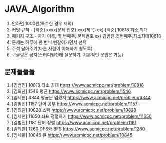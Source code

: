 # JAVA_Algorithm

1. 안하면 1000원(특수한 경우 제외)
2. 커밋 규칙 - [백준] xxxx(문제 번호) xxx(제목) ex) [백준] 10818 최소,최대
3. 패키지 구조 - 자기 이름, 몇 번째주, 문제번호 ex) 김범진.첫번째주.최소최대10818
4. 문제는 하루에 한 번씩 번갈아가면서 선택
5. 주석 달아주기(다른 사람이 이해하기 쉽도록)
6. 구글링은 금지(스터디원한테 질문하기, 기본적인 문법은 가능)

## 문제들들들
1. [김범진] 10818 최소,최대 https://www.acmicpc.net/problem/10818
2. [김의찬] 1546 평균 https://www.acmicpc.net/problem/1546
3. [임세현] 4344 평균은 넘겠지 https://www.acmicpc.net/problem/4344
4. [김범진] 1157 단어 공부 https://www.acmicpc.net/problem/1157
5. [김의찬] 10828 스택 https://www.acmicpc.net/problem/10828
6. [임세현] 11650 좌표 정렬하기 https://www.acmicpc.net/problem/11650
7. [김범진] 1181 단어 정렬 https://www.acmicpc.net/problem/1181
8. [김의찬] 1260 DFS와 BFS https://www.acmicpc.net/problem/1260
9. [임세햔] 10845 큐 https://www.acmicpc.net/problem/10845
